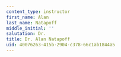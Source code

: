 ```yaml
---
content_type: instructor
first_name: Alan
last_name: Natapoff
middle_initial: ''
salutation: Dr.
title: Dr. Alan Natapoff
uid: 40076263-415b-2904-c378-66c1ab1844a5
---
```


